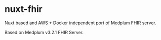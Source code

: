 # nuxt-fhir

Nuxt based and AWS + Docker independent port of Medplum FHIR server.

Based on Medplum v3.2.1 FHIR Server.